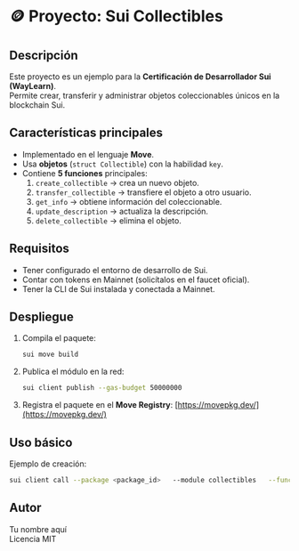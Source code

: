 # 🪙 Proyecto: Sui Collectibles

## Descripción
Este proyecto es un ejemplo para la **Certificación de Desarrollador Sui (WayLearn)**.  
Permite crear, transferir y administrar objetos coleccionables únicos en la blockchain Sui.

## Características principales
- Implementado en el lenguaje **Move**.
- Usa **objetos** (`struct Collectible`) con la habilidad `key`.
- Contiene **5 funciones** principales:
  1. `create_collectible` → crea un nuevo objeto.
  2. `transfer_collectible` → transfiere el objeto a otro usuario.
  3. `get_info` → obtiene información del coleccionable.
  4. `update_description` → actualiza la descripción.
  5. `delete_collectible` → elimina el objeto.

## Requisitos
- Tener configurado el entorno de desarrollo de Sui.
- Contar con tokens en Mainnet (solicítalos en el faucet oficial).
- Tener la CLI de Sui instalada y conectada a Mainnet.

## Despliegue
1. Compila el paquete:
   ```bash
   sui move build
   ```

2. Publica el módulo en la red:
   ```bash
   sui client publish --gas-budget 50000000
   ```

3. Registra el paquete en el **Move Registry**:
   [https://movepkg.dev/](https://movepkg.dev/)

## Uso básico
Ejemplo de creación:
```bash
sui client call --package <package_id>   --module collectibles   --function create_collectible   --args "Tarjeta Sui #1" "Coleccionable digital de ejemplo"   --gas-budget 20000000
```

## Autor
Tu nombre aquí  
Licencia MIT

